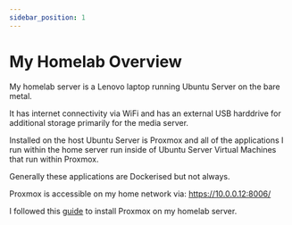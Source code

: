 ```yaml
---
sidebar_position: 1
---
```


# My Homelab Overview

My homelab server is a Lenovo laptop running Ubuntu Server on the bare metal.

It has internet connectivity via WiFi and has an external USB harddrive for additional storage primarily for the media server.

Installed on the host Ubuntu Server is Proxmox and all of the applications I run within the home server run inside of Ubuntu Server Virtual Machines that run within Proxmox.

Generally these applications are Dockerised but not always.

Proxmox is accessible on my home network via: https://10.0.0.12:8006/

I followed this [guide](/docs/Resources/install-proxmox) to install Proxmox on my homelab server.
